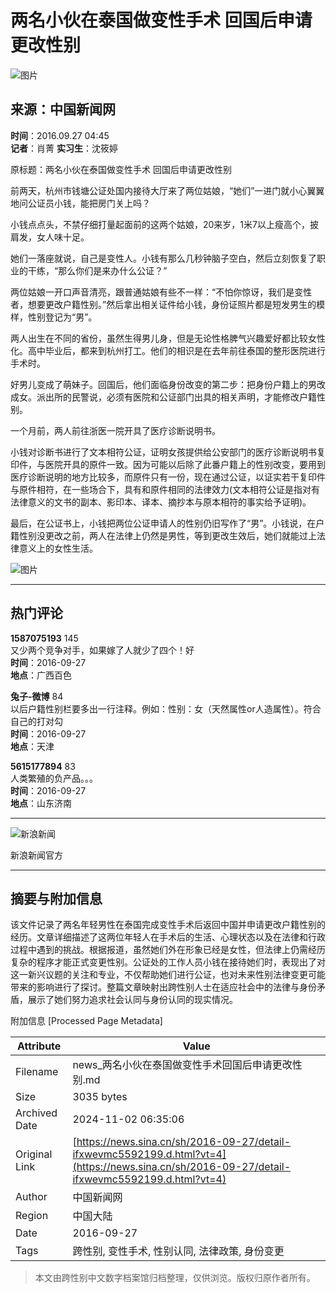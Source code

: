# 两名小伙在泰国做变性手术 回国后申请更改性别

![图片](//n.sinaimg.cn/sinakd10200/360/w180h180/20221208/9a5e-68863e2aa95fcb69c00720aa3d256d64.jpg)

## 来源：中国新闻网

**时间**：2016.09.27 04:45  
**记者**：肖菁  **实习生**：沈筱婷  

原标题：两名小伙在泰国做变性手术 回国后申请更改性别  

前两天，杭州市钱塘公证处国内接待大厅来了两位姑娘，“她们”一进门就小心翼翼地问公证员小钱，能把房门关上吗？

小钱点点头，不禁仔细打量起面前的这两个姑娘，20来岁，1米7以上瘦高个，披肩发，女人味十足。

她们一落座就说，自己是变性人。小钱有那么几秒钟脑子空白，然后立刻恢复了职业的干练，“那么你们是来办什么公证？”

两位姑娘一开口声音清亮，跟普通姑娘有些不一样：“不怕你惊讶，我们是变性者，想要更改户籍性别。”然后拿出相关证件给小钱，身份证照片都是短发男生的模样，性别登记为“男”。

两人出生在不同的省份，虽然生得男儿身，但是无论性格脾气兴趣爱好都比较女性化。高中毕业后，都来到杭州打工。他们的相识是在去年前往泰国的整形医院进行手术时。

好男儿变成了萌妹子。回国后，他们面临身份改变的第二步：把身份户籍上的男改成女。派出所的民警说，必须有医院和公证部门出具的相关声明，才能修改户籍性别。

一个月前，两人前往浙医一院开具了医疗诊断说明书。

小钱对诊断书进行了文本相符公证，证明女孩提供给公安部门的医疗诊断说明书复印件，与医院开具的原件一致。因为可能以后除了此番户籍上的性别改变，要用到医疗诊断说明的地方比较多，而原件只有一份，现在通过公证，以证实若干复印件与原件相符，在一些场合下，具有和原件相同的法律效力(文本相符公证是指对有法律意义的文书的副本、影印本、译本、摘抄本与原本相符的事实给予证明)。

最后，在公证书上，小钱把两位公证申请人的性别仍旧写作了“男”。小钱说，在户籍性别没更改之前，两人在法律上仍然是男性，等到更改生效后，她们就能过上法律意义上的女性生活。

![图片](//n.sinaimg.cn/default/2fb77759/20151125/320X320.png)

---

## 热门评论

**1587075193** 145  
又少两个竞争对手，如果嫁了人就少了四个！好  
**时间**：2016-09-27  
**地点**：广西百色  

**兔子-微博** 84  
以后户籍性别栏要多出一行注释。例如：性别：女（天然属性or人造属性）。符合自己的打对勾  
**时间**：2016-09-27  
**地点**：天津  

**5615177894** 83  
人类繁殖的负产品。。。  
**时间**：2016-09-27  
**地点**：山东济南  

---

![新浪新闻](https://n.sinaimg.cn/default/80905340/20200331/sinalogo.png)  

新浪新闻官方

---

## 摘要与附加信息

<!-- tcd_abstract -->
该文件记录了两名年轻男性在泰国完成变性手术后返回中国并申请更改户籍性别的经历。文章详细描述了这两位年轻人在手术后的生活、心理状态以及在法律和行政过程中遇到的挑战。根据报道，虽然她们外在形象已经是女性，但法律上仍需经历复杂的程序才能正式变更性别。公证处的工作人员小钱在接待她们时，表现出了对这一新兴议题的关注和专业，不仅帮助她们进行公证，也对未来性别法律变更可能带来的影响进行了探讨。整篇文章映射出跨性别人士在适应社会中的法律与身份矛盾，展示了她们努力追求社会认同与身份认同的现实情况。
<!-- tcd_abstract_end -->

附加信息 [Processed Page Metadata]

| Attribute       | Value                                  |
|-----------------|----------------------------------------|
| Filename        | news_两名小伙在泰国做变性手术回国后申请更改性别.md                             |
| Size            | 3035 bytes                           |
| Archived Date   | 2024-11-02 06:35:06                             |
| Original Link   | [https://news.sina.cn/sh/2016-09-27/detail-ifxwevmc5592199.d.html?vt=4](https://news.sina.cn/sh/2016-09-27/detail-ifxwevmc5592199.d.html?vt=4)                       |
| Author          | 中国新闻网                               |
| Region          | 中国大陆                               |
| Date            | 2016-09-27                                 |
| Tags            | 跨性别, 变性手术, 性别认同, 法律政策, 身份变更                                 |
>
> 本文由跨性别中文数字档案馆归档整理，仅供浏览。版权归原作者所有。
>